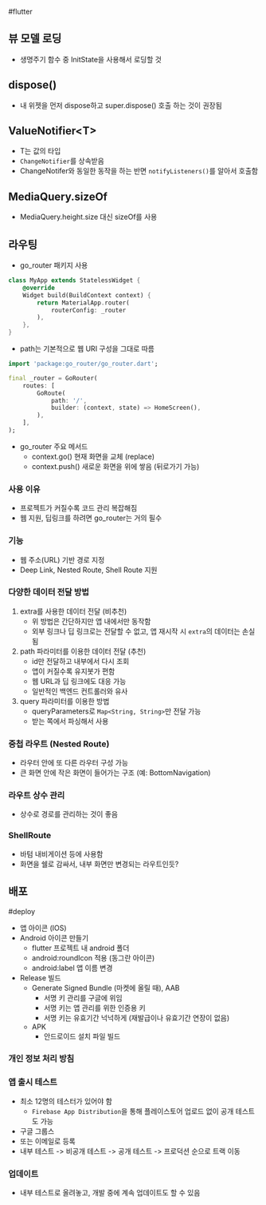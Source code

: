 #flutter 

## 뷰 모델 로딩
- 생명주기 함수 중 InitState을 사용해서 로딩할 것

## dispose()
- 내 위젯을 먼저 dispose하고 super.dispose() 호출 하는 것이 권장됨

## ValueNotifier\<T>
- T는 값의 타입
- `ChangeNotifier`를 상속받음
- ChangeNotifer와 동일한 동작을 하는 반면 `notifyListeners()`를 알아서 호출함


## MediaQuery.sizeOf
- MediaQuery.height.size 대신 sizeOf를 사용

## 라우팅
- go_router 패키지 사용

```dart
class MyApp extends StatelessWidget {
	@override
	Widget build(BuildContext context) {
		return MaterialApp.router(
			routerConfig: _router
		),
	},
}
```

- path는 기본적으로 웹 URI 구성을 그대로 따름

```dart
import 'package:go_router/go_router.dart';

final _router = GoRouter(
	routes: [
		GoRoute(
			path: '/',
			builder: (context, state) => HomeScreen(),
		),
	],
);
```


- go_router 주요 메서드
	- context.go() 현재 화면을 교체 (replace)
	- context.push() 새로운 화면을 위에 쌓음 (뒤로가기 가능)

### 사용 이유
- 프로젝트가 커질수록 코드 관리 복잡해짐
- 웹 지원, 딥링크를 하려면 go_router는 거의 필수

### 기능
- 웹 주소(URL) 기반 경로 지정
- Deep Link, Nested Route, Shell Route 지원


### 다양한 데이터 전달 방법

1. extra를 사용한 데이터 전달 (비추천)
	- 위 방법은 간단하지만 앱 내에서만 동작함
	- 외부 링크나 딥 링크로는 전달할 수 없고, 앱 재시작 시 `extra`의 데이터는 손실됨
2. path 파라미터를 이용한 데이터 전달 (추천)
	- id만 전달하고 내부에서 다시 조회
	- 앱이 커질수록 유지봇가 편함
	- 웹 URL과 딥 링크에도 대응 가능
	- 일반적인 백엔드 컨트롤러와 유사
3. query 파라미터를 이용한 방법
	- queryParameters로 `Map<String, String>`만 전달 가능
	- 받는 쪽에서 파싱해서 사용


### 중첩 라우트 (Nested Route)
- 라우터 안에 또 다른 라우터 구성 가능
- 큰 화면 안에 작은 화면이 들어가는 구조 (예: BottomNavigation)

### 라우트 상수 관리
- 상수로 경로를 관리하는 것이 좋음

### ShellRoute
- 바텀 내비게이션 등에 사용함
- 화면을 쉘로 감싸서, 내부 화면만 변경되는 라우트인듯?

## 배포
#deploy

- 앱 아이콘 (IOS)
- Android 아이콘 만들기
	- flutter 프로젝트 내 android 폴더
	- android:roundIcon 적용 (동그란 아이콘)
	- android:label 앱 이름 변경
- Release 빌드
	- Generate Signed Bundle (마켓에 올릴 때), AAB
		- 서명 키 관리를 구글에 위임
		- 서명 키는 앱 관리를 위한 인증용 키
		- 서명 키는 유효기간 넉넉하게 (재발급이나 유효기간 연장이 없음)
	- APK
		- 안드로이드 설치 파일 빌드

### 개인 정보 처리 방침
### 앱 출시 테스트
- 최소 12명의 테스터가 있어야 함
	- `Firebase App Distribution`을 통해 플레이스토어 업로드 없이 공개 테스트도 가능
- 구글 그룹스
- 또는 이메일로 등록
- 내부 테스트 -> 비공개 테스트 -> 공개 테스트 -> 프로덕션 순으로 트랙 이동

### 업데이트
- 내부 테스트로 올려놓고, 개발 중에 계속 업데이트도 할 수 있음
